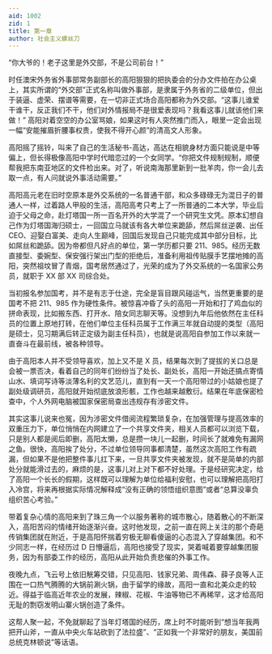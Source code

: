 ```yaml
---
aid: 1002
zid: 1
title: 第一章
author: 社会主义螺丝刀
---
```


“你大爷的！老子这里是外交部，不是公司前台！”

时任澳宋外务省外事部常务副部长的高阳狠狠的把执委会的分办文件拍在办公桌上，其实所谓的“外交部”正式名称叫做外事部，是隶属于外务省的二级单位，但出于装逼、虚荣、摆谱等需要，在一切非正式场合高阳都称为外交部。“这事儿谁爱干谁干，反正我们不干，他们对外情报局不是很爱表现吗？我看这事儿就该他们来做！” 高阳对着空空的办公室骂娘，如果这时有人突然推门而入，眼里一定会出现一幅“安能摧眉折腰事权贵，使我不得开心颜”的清高文人形象。

高阳摇了摇铃，叫来了自己的生活秘书-高达，高达在相貌身材方面只能说是中等偏上，但长得极像高阳中学时代暗恋过的一个女同学。“你把文件规制规制，顺便帮我把东南亚地区的文件检出来。对了，听说南海那里新到一批羊肉，你一会儿去取一点，有人问就说外事活动需要。”

高阳高元老在旧时空原本是外交系统的一名普通干部，和众多碌碌无为混日子的普通人一样，过着路人甲般的生活，高阳高考只考上了一所普通的二本大学，毕业后迫于父母之命，赴灯塔国一所一百名开外的大学混了一个研究生文凭。原本幻想自己作为灯塔国海归硕士，一回国立马就该有各大单位来跪舔，然后屌丝逆袭、出任 CEO、迎娶白富美、走向人生巅峰，回国后发现自己只能完成其中部分目标，比如屌丝和跪舔。因为帝都但凡好点的单位，第一学历都只要 211、985。经历无数直接型、委婉型、保安强行架出门型的拒绝后，准备利用祖传贴膜手艺摆地摊的高阳，突然祖坟冒了青烟，国考居然通过了，光荣的成为了外交系统的一名国家公务员，就职于 XX 部 XX 司综合处。

当初报名参加国考，并不是有志于仕途，完全是盲目跟风碰运气，当然更重要的是国考不把 211、985 作为硬性条件。被惊喜冲昏了头的高阳一开始和打了鸡血似的拼命表现，比如搬东西、打开水、陪女同志聊天等。没想到九年后他依然在主任科员的位置上原地打转，在他们单位主任科员属于工作满三年就自动提的类型（高阳是硕士，见习期满后转正定级为副主任科员），也就是说高阳自参加工作以来就一直奋斗在最前线，被各种领导。

由于高阳本人并不受领导喜欢，加上又不是 X 员，结果每次到了提拔的关口总是会被一票否决，看着自己的同年们纷纷当了处长、副处长，高阳一开始还搞点寄情山水、填词写诗等淡薄名利的文艺范儿，直到有一天一个高阳带过的小姑娘也提了副处级调研员，高阳就开始彻底放浪形骸，工作也越来越敷衍。结果在年底保密检查中，个人外网电脑被国家保密局查出违规存有涉密文件。

其实这事儿说来也冤，因为涉密文件借阅流程繁琐复杂，在加强管理与提高效率的双重压力下，单位悄悄在内网建立了一个共享文件夹，相关人员都可以浏览下载，只是别人都是阅后即删，高阳太懒，总是攒一块儿一起删，时间长了就难免有漏网之鱼。很快，高阳挨了处分，不过单位领导同事都清楚，虽然这次高阳工作有疏漏，但如果不是他把整件事儿扛下来，一旦共享文件夹被发现，就不是简单的内部处分就能滑过去的，麻烦的是，这事儿对上对下都不好处理。于是经研究决定，给了高阳一个长长的假期，这样既可以理解为单位给福利安慰，也可以理解把高阳打入冷宫，将来再根据实际情况解释成“没有正确的领悟组织意图”或者“总算没辜负组织苦心考验。”

带着复杂心情的高阳来到了珠三角一个以服务著称的城市散心，随着散心的不断深入，高阳苦闷的情绪开始逐渐兴奋。这时他发现，之前一直在网上关注的那个奇葩传销集团就在附近，于是高阳怀揣着穷极无聊看傻逼的心态混入了穿越集团。和不少同志一样，在经历过 D 日懵逼后，高阳也接受了现实，哭着喊着要穿越集团服务，因为有部委工作的经历，高阳从此开始负责悲催的外事工作。

夜晚九点，飞云号上依旧觥筹交错，只见高阳、钱家兄弟、周伟森、薛子良等人正围在一口热气腾腾的大锅前涮火锅，由于留学的缘故，高阳一直和北美众走的较近。得益于临高近年农业的发展，辣椒、花椒、牛油等物已不再稀罕，这才给高阳无耻的剽窃发明山寨火锅创造了条件。

这帮人聚一起，不免就聊起了当年灯塔国的经历，席上时不时能听到“想当年我两把开山斧，一直从中央火车站砍到了法拉盛”、“正如我一个非常好的朋友，美国前总统克林顿说”等话语。
